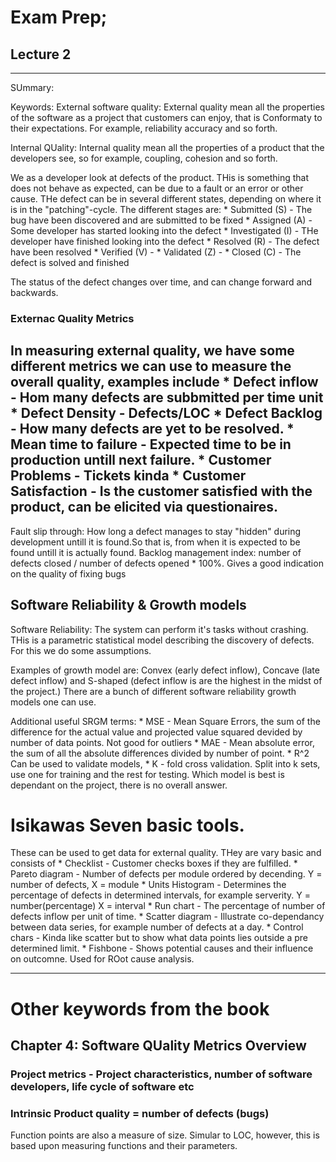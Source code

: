 # Exam Prep;
## Lecture 2

---
SUmmary: 

Keywords: 
External software quality: External quality mean all the properties of the software as a project that customers can enjoy, that is Conformaty to their expectations. For example, reliability accuracy and so forth.

Internal QUality: Internal quality mean all the properties of a product that the developers see, so for example, coupling, cohesion and so forth. 

We as a developer look at defects of the product. THis is something that does not behave as expected, can be due to a fault or an error or other cause. THe defect can be in several different states, depending on where it is in the "patching"-cycle. The different stages are: 
	* Submitted (S) - The bug have been discovered and are submitted to be fixed
	* Assigned (A) - Some developer has started looking into the defect
	* Investigated (I) - THe developer have finished looking into the defect
	* Resolved (R) - The defect have been resolved
	* Verified (V) - 
	* Validated (Z) - 
	* Closed (C) - The defect is solved and finished

The status of the defect changes over time, and can change forward and backwards. 

### Externac Quality Metrics
In measuring external quality, we have some different metrics we can use to measure the overall quality, examples include 
	* Defect inflow - Hom many defects are subbmitted per time unit 
	* Defect Density - Defects/LOC
	* Defect Backlog - How many defects are yet to be resolved.
	* Mean time to failure - Expected time to be in production untill next failure.
	* Customer Problems - Tickets kinda
	* Customer Satisfaction - Is the customer satisfied with the product, can be elicited via questionaires.
--- 
Fault slip through: How long a defect manages to stay "hidden" during development untill it is found.So that is, from when it is expected to be found untill it is actually found.
Backlog management index: number of defects closed / number of defects opened * 100%. Gives a good indication on the quality of fixing bugs

## Software Reliability & Growth models
Software Reliability: The system can perform it's tasks without crashing. THis is a parametric statistical model describing the discovery of defects. For this we do some assumptions. 

Examples of growth model are: Convex (early defect inflow), Concave (late defect inflow) and S-shaped (defect inflow is are the highest in the midst of the project.) There are a bunch of different software reliability growth models one can use.

Additional useful SRGM terms: 
	* MSE - Mean Square Errors, the sum of the difference for the actual value and projected value squared devided by number of data points. Not good for outliers
	* MAE - Mean absolute error, the sum of all the absolute differences divided by number of point.
	* R^2 Can be used to validate models, 
	* K - fold cross validation. Split into k sets, use one for training and the rest for testing.
Which model is best is dependant on the project, there is no overall answer.

# Isikawas Seven basic tools.
These can be used to get data for external quality. THey are vary basic and consists of
	* Checklist - Customer checks boxes if they are fulfilled.
	* Pareto diagram - Number of defects per module ordered by decending. Y = number of defects, X = module
	* Units Histogram - Determines the percentage of defects in determined intervals, for example serverity. Y = number(percentage) X = interval
	* Run chart - The percentage of number of defects inflow per unit of time.
	* Scatter diagram - Illustrate co-dependancy between data series, for example number of defects at a day.
	* Control chars - Kinda like scatter but to show what data points lies outside a pre determined limit.
	* Fishbone - Shows potential causes and their influence on outcomne. Used for ROot cause analysis.

--- 
# Other keywords from the book
## Chapter 4: Software QUality Metrics Overview
### Project metrics - Project characteristics, number of software developers, life cycle of software etc


### Intrinsic Product quality = number of defects (bugs)

Function points are also a measure of size. Simular to LOC, however, this is based upon measuring functions and their parameters.
